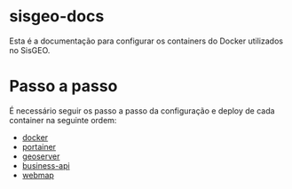 # sisgeo-docs

Esta é a documentação para configurar os containers do Docker utilizados no SisGEO.

# Passo a passo

É necessário seguir os passo a passo da configuração e deploy de cada container na seguinte ordem:

- [docker](docker)
- [portainer](portainer)
- [geoserver](geoserver)
- [business-api](business-api)
- [webmap](webmap)
